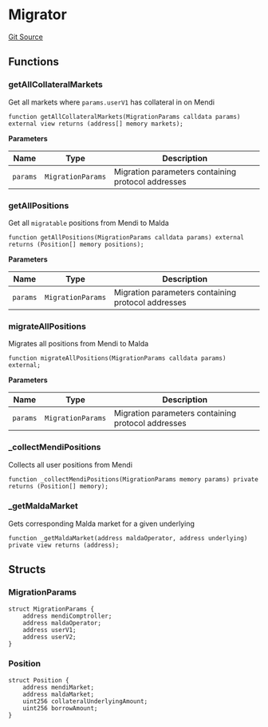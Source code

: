 # Migrator
[Git Source](https://github.com/malda-protocol/malda-lending/blob/413dc9221d099e8e0b7a9a3f94769f4666aaf31b/src\migration\Migrator.sol)


## Functions
### getAllCollateralMarkets

Get all markets where `params.userV1` has collateral in on Mendi


```solidity
function getAllCollateralMarkets(MigrationParams calldata params) external view returns (address[] memory markets);
```
**Parameters**

|Name|Type|Description|
|----|----|-----------|
|`params`|`MigrationParams`|Migration parameters containing protocol addresses|


### getAllPositions

Get all `migratable` positions from Mendi to Malda


```solidity
function getAllPositions(MigrationParams calldata params) external returns (Position[] memory positions);
```
**Parameters**

|Name|Type|Description|
|----|----|-----------|
|`params`|`MigrationParams`|Migration parameters containing protocol addresses|


### migrateAllPositions

Migrates all positions from Mendi to Malda


```solidity
function migrateAllPositions(MigrationParams calldata params) external;
```
**Parameters**

|Name|Type|Description|
|----|----|-----------|
|`params`|`MigrationParams`|Migration parameters containing protocol addresses|


### _collectMendiPositions

Collects all user positions from Mendi


```solidity
function _collectMendiPositions(MigrationParams memory params) private returns (Position[] memory);
```

### _getMaldaMarket

Gets corresponding Malda market for a given underlying


```solidity
function _getMaldaMarket(address maldaOperator, address underlying) private view returns (address);
```

## Structs
### MigrationParams

```solidity
struct MigrationParams {
    address mendiComptroller;
    address maldaOperator;
    address userV1;
    address userV2;
}
```

### Position

```solidity
struct Position {
    address mendiMarket;
    address maldaMarket;
    uint256 collateralUnderlyingAmount;
    uint256 borrowAmount;
}
```

